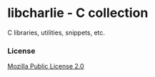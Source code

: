 # libcharlie - C collection

C libraries, utilities, snippets, etc.

### License
[Mozilla Public License 2.0](https://spdx.org/licenses/MPL-2.0.html)
